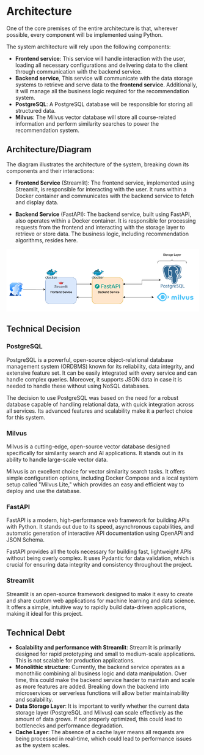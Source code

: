 # Architecture

One of the core premises of the entire architecture is that, wherever possible, every component will be implemented using Python.

The system architecture will rely upon the following components:
- **Frontend service**: This service will handle interaction with the user, loading all necessary configurations and delivering data to the client through communication with the backend service.
- **Backend service**, This service will communicate with the data storage systems to retrieve and serve data to the **frontend service**. Additionally, it will manage all the business logic required for the recommendation system.
- **PostgreSQL**: A PostgreSQL database will be responsible for storing all structured data.
- **Milvus**: The Milvus vector database will store all course-related information and perform similarity searches to power the recommendation system.

## Architecture/Diagram

The diagram illustrates the architecture of the system, breaking down its components and their interactions:

- **Frontend Service** (Streamlit): The frontend service, implemented using Streamlit, is responsible for interacting with the user. It runs within a Docker container and communicates with the backend service to fetch and display data.

- **Backend Service** (FastAPI): The backend service, built using FastAPI, also operates within a Docker container. It is responsible for processing requests from the frontend and interacting with the storage layer to retrieve or store data. The business logic, including recommendation algorithms, resides here.

![architecture](img/architecture.png)

## Technical Decision

### PostgreSQL

PostgreSQL is a powerful, open-source object-relational database management system (ORDBMS) known for its reliability, data integrity, and extensive feature set. It can be easily integrated with every service and can handle complex queries. Moreover, it supports JSON data in case it is needed to handle these without using NoSQL databases.

The decision to use PostgreSQL was based on the need for a robust database capable of handling relational data, with quick integration across all services. Its advanced features and scalability make it a perfect choice for this system.

### Milvus

Milvus is a cutting-edge, open-source vector database designed specifically for similarity search and AI applications. It stands out in its ability to handle large-scale vector data.

Milvus is an excellent choice for vector similarity search tasks. It offers simple configuration options, including Docker Compose and a local system setup called "Milvus Lite," which provides an easy and efficient way to deploy and use the database.

### FastAPI

FastAPI is a modern, high-performance web framework for building APIs with Python. It stands out due to its speed, asynchronous capabilities, and automatic generation of interactive API documentation using OpenAPI and JSON Schema.

FastAPI provides all the tools necessary for building fast, lightweight APIs without being overly complex. It uses Pydantic for data validation, which is crucial for ensuring data integrity and consistency throughout the project.

### Streamlit

Streamlit is an open-source framework designed to make it easy to create and share custom web applications for machine learning and data science. It offers a simple, intuitive way to rapidly build data-driven applications, making it ideal for this project.

## Technical Debt

- **Scalability and performance with Streamlit**: Streamlit is primarily designed for rapid prototyping and small to medium-scale applications. This is not scalable for production applications.
- **Monolithic structure**: Currently, the backend service operates as a monothilic combining all business logic and data manipulation. Over time, this could make the backend service harder to maintain and scale as more features are added. Breaking down the backend into microservices or serverless functions will allow better maintainability and scalability.
- **Data Storage Layer**: It is important to verify whether the current data storage layer (PostgreSQL and Milvus) can scale effectively as the amount of data grows. If not properly optimized, this could lead to bottlenecks and performance degradation.
- **Cache Layer**: The absence of a cache layer means all requests are being processed in real-time, which could lead to performance issues as the system scales.